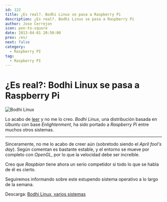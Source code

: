 ```yaml
---
id: 122
title: ¿Es real?. Bodhi Linux se pasa a Raspberry Pi
description: ¿Es real?. Bodhi Linux se pasa a Raspberry Pi
author: Jose Cerrejon
icon: pen-to-square
date: 2013-04-01 20:50:00
prev: /es/
next: false
category:
  - Raspberry PI
tag:
  - Raspberry PI
---
```


# ¿Es real?: Bodhi Linux se pasa a Raspberry Pi

![Bodhi Linux](/images/bodhy_linux.jpg)

Lo acabo de [leer](https://plus.google.com/100130971560879475093/posts/aroZf63DNPL) y no me lo creo.  *Bodhi Linux*, una distribución basada en *Ubuntu* con base *Enlightenment*, ha sido portado a *Raspberry Pi* entre muchos otros sistemas.

- - -
Sinceramente, no me lo acabo de creer aún (sobretodo siendo el *April fool's day*). Según comentan es bastante estable, y el entorno se mueve por completo con *OpenGL*, por lo que la velocidad debe ser increíble.

Creo que *Raspbian* tiene ahora un serio competidor si todo lo que se habla de él es cierto.

Seguiremos informando sobre este estupendo sistema operativo a lo largo de la semana.

Descarga: [Bodhi Linux, varios sistemas](http://www.bodhilinux.com/downloads_mobile.php)